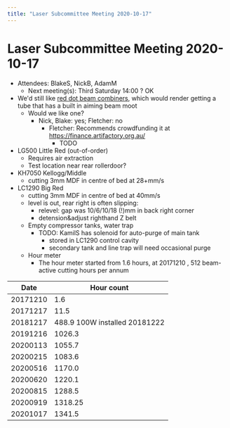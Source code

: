 ```yaml
---
title: "Laser Subcommittee Meeting 2020-10-17"
---
```

# Laser Subcommittee Meeting 2020-10-17

-   Attendees: BlakeS, NickB, AdamM
    -   Next meeting(s): Third Saturday 14:00 ? OK
-   We'd still like [red dot beam combiners](/subcommittee/laser-minutes-20191216), which would render getting a tube that has a built in aiming beam moot
    -   Would we like one?
        -   Nick, Blake: yes; Fletcher: no
            -   Fletcher: Recommends crowdfunding it at <https://finance.artifactory.org.au/>
                -   TODO
-   LG500 Little Red (out-of-order)
    -   Requires air extraction
    -   Test location near rear rollerdoor?
-   KH7050 Kellogg/Middle
    -   cutting 3mm MDF in centre of bed at 28+mm/s
-   LC1290 Big Red
    -   cutting 3mm MDF in centre of bed at 40mm/s
    -   level is out, rear right is often slipping:
        -   relevel: gap was 10/6/10/18 (!)mm in back right corner
        -   detension&adjust righthand Z belt
    -   Empty compressor tanks, water trap
        -   TODO: KamilS has solenoid for auto-purge of main tank
            -   stored in LC1290 control cavity
            -   secondary tank and line trap will need occasional purge
    -   Hour meter
        -   The hour meter started from 1.6 hours, at 20171210 , 512 beam-active cutting hours per annum

| Date     | Hour count                    |
|----------|-------------------------------|
| 20171210 | 1.6                           |
| 20171217 | 11.5                          |
| 20181217 | 488.9 100W installed 20181222 |
| 20191216 | 1026.3                        |
| 20200113 | 1055.7                        |
| 20200215 | 1083.6                        |
| 20200516 | 1170.0                        |
| 20200620 | 1220.1                        |
| 20200815 | 1288.5                        |
| 20200919 | 1318.25                       |
| 20201017 | 1341.5                        |
